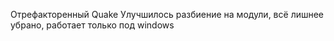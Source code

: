 Отрефакторенный Quake
Улучшилось разбиение на модули, всё лишнее убрано, работает только под windows
